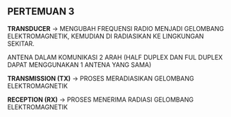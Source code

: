 ## PERTEMUAN 3

**TRANSDUCER** -> MENGUBAH FREQUENSI RADIO MENJADI GELOMBANG ELEKTROMAGNETIK, KEMUDIAN DI RADIASIKAN KE LINGKUNGAN SEKITAR.

ANTENA DALAM KOMUNIKASI 2 ARAH (HALF DUPLEX DAN FUL DUPLEX DAPAT MENGGUNAKAN 1 ANTENA YANG SAMA)

**TRANSMISSION (TX)** -> PROSES MERADIASIKAN GELOMBANG ELEKTROMAGNETIK

**RECEPTION (RX)** -> PROSES MENERIMA RADIASI GELOMBANG ELEKTROMAGNETIK



